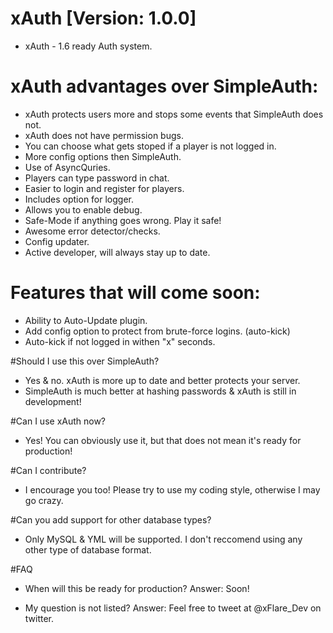 # xAuth [Version: 1.0.0]
- xAuth - 1.6 ready Auth system.

# xAuth advantages over SimpleAuth:
- xAuth protects users more and stops some events that SimpleAuth does not.
- xAuth does not have permission bugs.
- You can choose what gets stoped if a player is not logged in.
- More config options then SimpleAuth.
- Use of AsyncQuries.
- Players can type password in chat.
- Easier to login and register for players.
- Includes option for logger.
- Allows you to enable debug.
- Safe-Mode if anything goes wrong. Play it safe!
- Awesome error detector/checks.
- Config updater.
- Active developer, will always stay up to date.

# Features that will come soon:
- Ability to Auto-Update plugin.
- Add config option to protect from brute-force logins. (auto-kick)
- Auto-kick if not logged in withen "x" seconds.


#Should I use this over SimpleAuth?
- Yes & no. xAuth is more up to date and better protects your server.
- SimpleAuth is much better at hashing passwords & xAuth is still in development!


#Can I use xAuth now?
- Yes! You can obviously use it, but that does not mean it's ready for production!

#Can I contribute?
- I encourage you too! Please try to use my coding style, otherwise I may go crazy.

#Can you add support for other database types?
- Only MySQL & YML will be supported. I don't reccomend using any other type of database format.

#FAQ
- When will this be ready for production?
Answer: Soon!

- My question is not listed?
Answer: Feel free to tweet at @xFlare_Dev on twitter.

